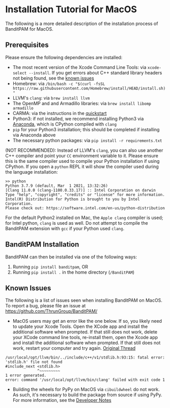 # Installation Tutorial for MacOS

The following is a more detailed description of the installation process of BanditPAM for MacOS.

## Prerequisites
Please ensure the following dependencies are installed:
 - The most recent version of the Xcode Command Line Tools: via `xcode-select --install`. If you get errors about C++ standard library headers not being found, see the [known issues](https://github.com/ThrunGroup/BanditPAM/blob/main/docs/install_mac.md#known-issues)
 - Homebrew: via `/bin/bash -c "$(curl -fsSL https://raw.githubusercontent.com/Homebrew/install/HEAD/install.sh)"`
 - LLVM's `clang`: via `brew install llvm`
 - The OpenMP and and Armadillo libraries: via `brew install libomp armadillo`
 - CARMA: via the instructions in the [quickstart](https://github.com/ThrunGroup/BanditPAM#install-the-repo-and-its-dependencies)
 - Python3: if not installed, we recommend installing Python3 via [Anaconda](https://www.anaconda.com/products/individual), which is CPython compiled with `clang`
 - `pip` for your Python3 installation; this should be completed if installing via Anaconda above
 - The necessary python packages: via `pip install -r requirements.txt`

(NOT RECOMMENDED): Instead of LLVM's `clang`, you can also use another C++ compiler and point your `CC` environment variable to it. Please ensure this is the same compiler used to compile your Python installation if using CPython. If you open a `python` REPL it will show the compiler used during the language installation:

 ```
 >> python
Python 3.7.9 (default, Mar  1 2021, 13:32:26)
[Clang 11.0.0 (clang-1100.0.33.17)] :: Intel Corporation on darwin
Type "help", "copyright", "credits" or "license" for more information.
Intel(R) Distribution for Python is brought to you by Intel Corporation.
Please check out: https://software.intel.com/en-us/python-distribution
```

For the default Python2 installed on Mac, the `Apple clang` compiler is used; for Intel python, `clang` is used as well. Do not attempt to compile the BanditPAM extension with `gcc` if your Python used `clang`.

## BanditPAM Installation

BanditPAM can then be installed via one of the following ways:
1) Running `pip install banditpam`, OR
2) Running `pip install .` in the home directory (`/BanditPAM`)

## Known Issues 
The following is a list of issues seen when installing BanditPAM on MacOS. To report a bug, please file an issue at https://github.com/ThrunGroup/BanditPAM/

- MacOS users may get an error like the one below. If so, you likely need to update your Xcode Tools. Open the XCode app and install the additional software when prompted. If that still does not work, delete your XCode command line tools, re-install them, open the Xcode app and install the additional software when prompted. If that still does not work, restart your computer and try again. [Original Thread](https://github.com/ThrunGroup/BanditPAM/issues/167#issuecomment-1002747153)

```
/usr/local/opt/llvm/bin/../include/c++/v1/stdlib.h:93:15: fatal error: 'stdlib.h' file not found
#include_next <stdlib.h>
              ^~~~~~~~~~
1 error generated.
error: command '/usr/local/opt/llvm/bin/clang' failed with exit code 1
```
- Building the wheels for PyPy on MacOS via `cibuildwheel` do not work. As such, it's necessary to build the package from source if using PyPy. For more information, see the [Developer Notes](https://github.com/ThrunGroup/BanditPAM/wiki/Developer-Notes)
